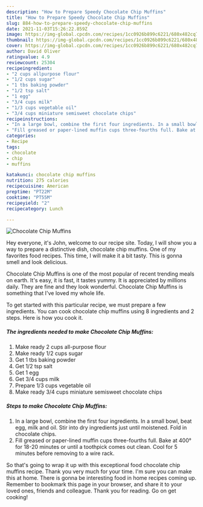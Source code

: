 ```yaml
---
description: "How to Prepare Speedy Chocolate Chip Muffins"
title: "How to Prepare Speedy Chocolate Chip Muffins"
slug: 884-how-to-prepare-speedy-chocolate-chip-muffins
date: 2021-11-03T15:26:22.859Z
image: https://img-global.cpcdn.com/recipes/1cc0926b899c6221/680x482cq70/chocolate-chip-muffins-recipe-main-photo.jpg
thumbnail: https://img-global.cpcdn.com/recipes/1cc0926b899c6221/680x482cq70/chocolate-chip-muffins-recipe-main-photo.jpg
cover: https://img-global.cpcdn.com/recipes/1cc0926b899c6221/680x482cq70/chocolate-chip-muffins-recipe-main-photo.jpg
author: David Oliver
ratingvalue: 4.9
reviewcount: 25304
recipeingredient:
- "2 cups allpurpose flour"
- "1/2 cups sugar"
- "1 tbs baking powder"
- "1/2 tsp salt"
- "1 egg"
- "3/4 cups milk"
- "1/3 cups vegetable oil"
- "3/4 cups miniature semisweet chocolate chips"
recipeinstructions:
- "In a large bowl, combine the first four ingredients. In a small bowl, beat egg, milk and oil. Stir into dry ingredients just until moistened. Fold in chocolate chips."
- "Fill greased or paper-lined muffin cups three-fourths full. Bake at 400° for 18-20 minutes or until a toothpick comes out clean. Cool for 5 minutes before removing to a wire rack."
categories:
- Recipe
tags:
- chocolate
- chip
- muffins

katakunci: chocolate chip muffins 
nutrition: 275 calories
recipecuisine: American
preptime: "PT22M"
cooktime: "PT55M"
recipeyield: "2"
recipecategory: Lunch

---
```



![Chocolate Chip Muffins](https://img-global.cpcdn.com/recipes/1cc0926b899c6221/680x482cq70/chocolate-chip-muffins-recipe-main-photo.jpg)

Hey everyone, it's John, welcome to our recipe site. Today, I will show you a way to prepare a distinctive dish, chocolate chip muffins. One of my favorites food recipes. This time, I will make it a bit tasty. This is gonna smell and look delicious.



Chocolate Chip Muffins is one of the most popular of recent trending meals on earth. It's easy, it is fast, it tastes yummy. It is appreciated by millions daily. They are fine and they look wonderful. Chocolate Chip Muffins is something that I've loved my whole life.


To get started with this particular recipe, we must prepare a few ingredients. You can cook chocolate chip muffins using 8 ingredients and 2 steps. Here is how you cook it.

<!--inarticleads1-->

##### The ingredients needed to make Chocolate Chip Muffins:

1. Make ready 2 cups all-purpose flour
1. Make ready 1/2 cups sugar
1. Get 1 tbs baking powder
1. Get 1/2 tsp salt
1. Get 1 egg
1. Get 3/4 cups milk
1. Prepare 1/3 cups vegetable oil
1. Make ready 3/4 cups miniature semisweet chocolate chips




<!--inarticleads2-->

##### Steps to make Chocolate Chip Muffins:

1. In a large bowl, combine the first four ingredients. In a small bowl, beat egg, milk and oil. Stir into dry ingredients just until moistened. Fold in chocolate chips.
1. Fill greased or paper-lined muffin cups three-fourths full. Bake at 400° for 18-20 minutes or until a toothpick comes out clean. Cool for 5 minutes before removing to a wire rack.




So that's going to wrap it up with this exceptional food chocolate chip muffins recipe. Thank you very much for your time. I'm sure you can make this at home. There is gonna be interesting food in home recipes coming up. Remember to bookmark this page in your browser, and share it to your loved ones, friends and colleague. Thank you for reading. Go on get cooking!
